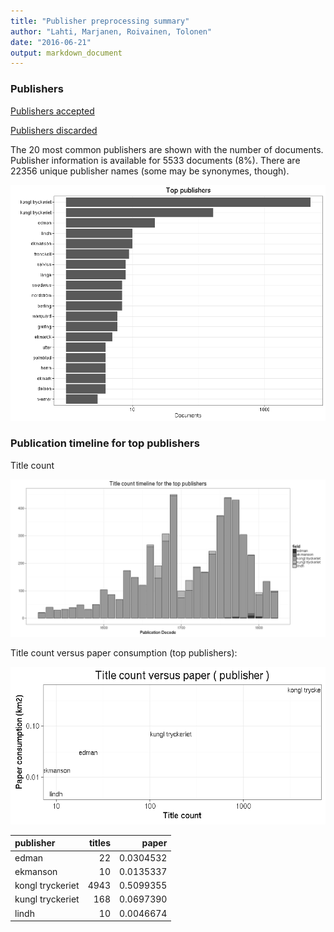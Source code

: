 ```yaml
---
title: "Publisher preprocessing summary"
author: "Lahti, Marjanen, Roivainen, Tolonen"
date: "2016-06-21"
output: markdown_document
---
```



### Publishers

[Publishers accepted](output.tables/publisher_accepted.csv)

[Publishers discarded](output.tables/publisher_discarded.csv)



The 20 most common publishers are shown with the number of documents. Publisher information is available for 5533 documents (8%). There are 22356 unique publisher names (some may be synonymes, though).


![plot of chunk summarypublisher2](figure/summarypublisher2-1.png)

### Publication timeline for top publishers

Title count

![plot of chunk summaryTop10pubtimeline](figure/summaryTop10pubtimeline-1.png)



Title count versus paper consumption (top publishers):

![plot of chunk publishertitlespapers](figure/publishertitlespapers-1.png)

|publisher        | titles|     paper|
|:----------------|------:|---------:|
|edman            |     22| 0.0304532|
|ekmanson         |     10| 0.0135337|
|kongl tryckeriet |   4943| 0.5099355|
|kungl tryckeriet |    168| 0.0697390|
|lindh            |     10| 0.0046674|
